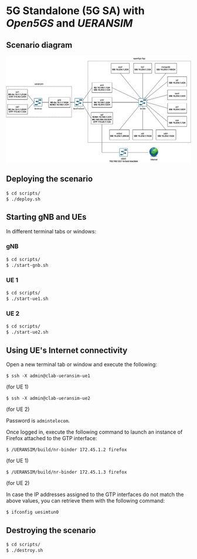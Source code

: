 # 5G Standalone (5G SA) with _Open5GS_ and _UERANSIM_

## Scenario diagram

![](resources/5g-sa_open5gs_ueransim.drawio.png)

## Deploying the scenario

```
$ cd scripts/
$ ./deploy.sh
```

## Starting gNB and UEs

In different terminal tabs or windows:

### gNB

```
$ cd scripts/
$ ./start-gnb.sh
```

### UE 1

```
$ cd scripts/
$ ./start-ue1.sh
```

### UE 2

```
$ cd scripts/
$ ./start-ue2.sh
```

## Using UE's Internet connectivity

Open a new terminal tab or window and execute the following:

```
$ ssh -X admin@clab-ueransim-ue1
```
(for UE 1)

```
$ ssh -X admin@clab-ueransim-ue2
```
(for UE 2)

Password is `admintelecom`.

Once logged in, execute the following command to launch an instance of Firefox attached to the GTP interface:

```
$ /UERANSIM/build/nr-binder 172.45.1.2 firefox
```
(for UE 1)

```
$ /UERANSIM/build/nr-binder 172.45.1.3 firefox
```
(for UE 2)

In case the IP addresses assigned to the GTP interfaces do not match the above values, you can retrieve them with the following command:

```
$ ifconfig uesimtun0
```

## Destroying the scenario

```
$ cd scripts/
$ ./destroy.sh
```